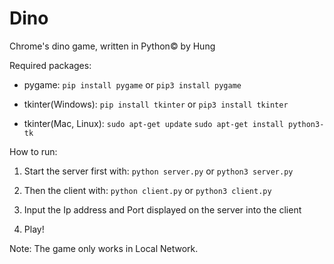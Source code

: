 # Dino
Chrome's dino game, written in Python©
by Hung

Required packages:
  - pygame:
    `pip install pygame`
 or `pip3 install pygame`
 
  - tkinter(Windows):
    `pip install tkinter`
 or `pip3 install tkinter`
 
  - tkinter(Mac, Linux):
    `sudo apt-get update`
    `sudo apt-get install python3-tk`
    
How to run:
  1. Start the server first with:
      `python server.py`
   or `python3 server.py`
 
  2. Then the client with:
      `python client.py`
   or `python3 client.py`
 
  3. Input the Ip address and Port displayed on the server into the client
  
  4. Play!
  
Note: The game only works in Local Network.
